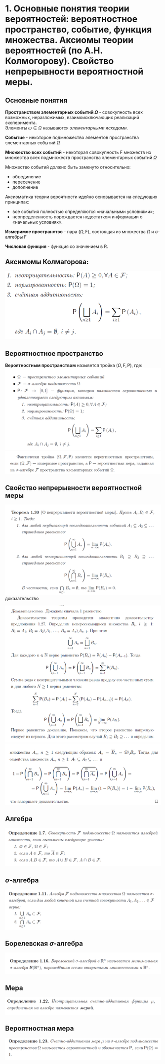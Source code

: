 # 1. Основные понятия теории вероятностей: вероятностное пространство, событие, функция множества. Аксиомы теории вероятностей (по А.Н. Колмогорову). Свойство непрерывности вероятностной меры. 

## Основные понятия
**Пространством элементарных событий $\Omega$**  - совокупность всех возможных, неразложимых, взаимоисключающих реализаций эксперимента.  
Элементы $\omega \in \Omega$ называются *элементарными исходами*.

**Событие** - некоторое подмножество элементов пространства элементарных событий $\Omega$

**Множество всех событий** - некоторая совокупность F множеств из множества всех подмножеств пространства элементарных событий $\Omega$  

Множество событий должно быть замкнуто относительно: 
 - объединение
 - пересечение
 - дополнение

Аксиоматика теории вероятности идейно основывается на следующих принципах:
- все события полностью определяются «начальными условиями»; 
- неопределенность порождается недостатком информации о «начальных условиях». 


**Измеримое пространство** - пара $(\Omega, \mathrm{F})$, состоящая из множества $\Omega$ и $\sigma$-алгебры F

**Числовая функция** - функция со значением в R.

## **Аксимомы Колмагорова:**
![Alt text](image.png)

## Вероятностное пространство
**Вероятностным пространством** назывется тройка $(\Omega, \mathrm{F}, \mathrm{P})$, где:
![Alt text](image-1.png)
![Alt text](image-2.png)

## Свойство непрерывности вероятностной меры
![Alt text](image-3.png)  
доказательство  

![Alt text](image-6.png)
![Alt text](image-5.png)

## Алгебра
![Alt text](image-4.png)

## $\sigma$-алгебра
![Alt text](image-7.png)

## Борелевская $\sigma$-алгебра
![Alt text](image-8.png)

## Мера
![Alt text](image-9.png)

## Вероятностная мера
![Alt text](image-10.png)
